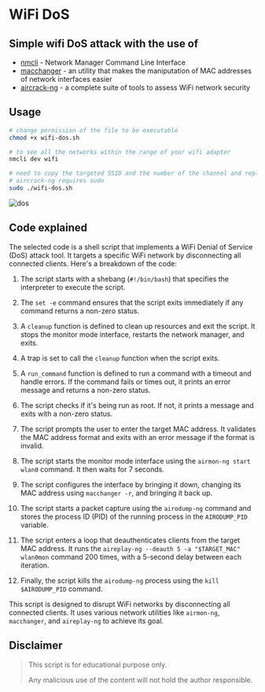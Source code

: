 # WiFi DoS

## Simple wifi DoS attack with the use of

- [nmcli](https://developer-old.gnome.org/NetworkManager/stable/nmcli.html) - Network Manager Command Line Interface
- [macchanger](https://en.kali.tools/?p=1404) - an utility that makes the maniputation of MAC addresses of network interfaces easier
- [aircrack-ng](https://www.aircrack-ng.org/doku.php?id=Main) - a complete suite of tools to assess WiFi network security

## Usage

```bash
# change permission of the file to be executable
chmod +x wifi-dos.sh

# to see all the networks within the range of your wifi adapter
nmcli dev wifi

# need to copy the targeted SSID and the number of the channel and replace it in the script
# aircrack-ng requires sudo
sudo ./wifi-dos.sh
```

![dos](./ezgif.com-gif-maker.gif)

## Code explained

The selected code is a shell script that implements a WiFi Denial of Service (DoS) attack tool. It targets a specific WiFi network by disconnecting all connected clients. Here's a breakdown of the code:

1. The script starts with a shebang (`#!/bin/bash`) that specifies the interpreter to execute the script.

2. The `set -e` command ensures that the script exits immediately if any command returns a non-zero status.

3. A `cleanup` function is defined to clean up resources and exit the script. It stops the monitor mode interface, restarts the network manager, and exits.

4. A trap is set to call the `cleanup` function when the script exits.

5. A `run_command` function is defined to run a command with a timeout and handle errors. If the command fails or times out, it prints an error message and returns a non-zero status.

6. The script checks if it's being run as root. If not, it prints a message and exits with a non-zero status.

7. The script prompts the user to enter the target MAC address. It validates the MAC address format and exits with an error message if the format is invalid.

8. The script starts the monitor mode interface using the `airmon-ng start wlan0` command. It then waits for 7 seconds.

9. The script configures the interface by bringing it down, changing its MAC address using `macchanger -r`, and bringing it back up.

10. The script starts a packet capture using the `airodump-ng` command and stores the process ID (PID) of the running process in the `AIRODUMP_PID` variable.

11. The script enters a loop that deauthenticates clients from the target MAC address. It runs the `aireplay-ng --deauth 5 -a "$TARGET_MAC" wlan0mon` command 200 times, with a 5-second delay between each iteration.

12. Finally, the script kills the `airodump-ng` process using the `kill $AIRODUMP_PID` command.

This script is designed to disrupt WiFi networks by disconnecting all connected clients. It uses various network utilities like `airmon-ng`, `macchanger`, and `aireplay-ng` to achieve its goal.

## Disclaimer

> This script is for educational purpose only.
>
> Any malicious use of the content will not hold the author responsible.
